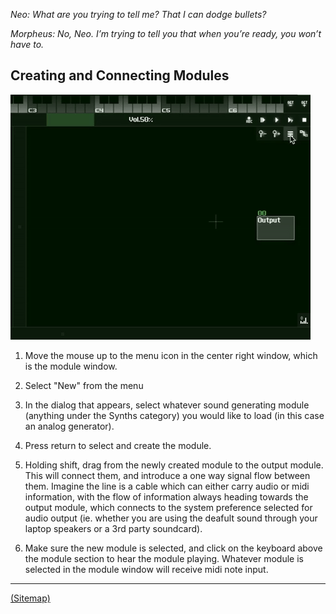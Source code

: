 _Neo: What are you trying to tell me? That I can dodge bullets?_

_Morpheus: No, Neo. I’m trying to tell you that when you’re ready, you won’t have to._

## Creating and Connecting Modules

![](tutorial_2a.gif "Tutorial 1 Gif 1")

1. Move the mouse up to the menu icon in the center right window, which is the module window.

2. Select "New" from the menu

3. In the dialog that appears, select whatever sound generating module (anything under the Synths category) you would like to load (in this case an analog generator).

4. Press return to select and create the module.

5. Holding shift, drag from the newly created module to the output module. This will connect them, and introduce a one way signal flow between them. Imagine the line is a cable which can either carry audio or midi information, with the flow of information always heading towards the output module, which connects to the system preference selected for audio output (ie. whether you are using the deafult sound through your laptop speakers or a 3rd party soundcard).

6. Make sure the new module is selected, and click on the keyboard above the module section to hear the module playing. Whatever module is selected in the module window will receive midi note input.

---

[(Sitemap)](https://github.com/way-of-the-sunvox/Way-of-the-SunVox/blob/master/Sitemap.md)
